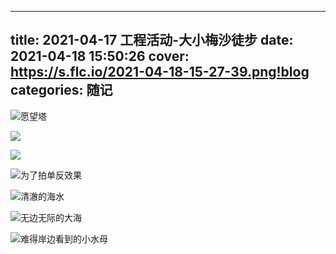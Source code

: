 ----
title: 2021-04-17 工程活动-大小梅沙徒步
date: 2021-04-18 15:50:26
cover: https://s.flc.io/2021-04-18-15-27-39.png!blog
categories: 随记
----

![愿望塔](https://s.flc.io/2021-04-18-15-37-12.jpeg!blog)

![](https://s.flc.io/2021-04-18-15-36-27.jpeg!blog)

![](https://s.flc.io/2021-04-18-15-36-44.jpeg!blog)

![为了拍单反效果](https://s.flc.io/2021-04-18-15-39-13.jpeg!blog)

![清澈的海水](https://s.flc.io/2021-04-18-15-38-06.jpeg!blog)

![无边无际的大海](https://s.flc.io/2021-04-18-15-44-28.jpeg!blog)

![难得岸边看到的小水母](https://s.flc.io/2021-04-18-15-44-48.jpeg!blog)